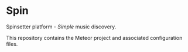 Spin
====

Spinsetter platform - *Simple* music discovery.

This repository contains the Meteor project and associated configuration files.
